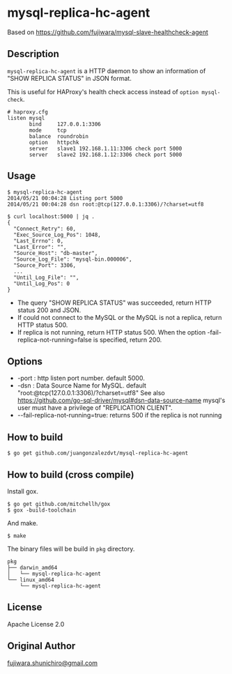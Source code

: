 mysql-replica-hc-agent
=============================

Based on https://github.com/fujiwara/mysql-slave-healthcheck-agent

Description
------------

`mysql-replica-hc-agent` is a HTTP daemon to show an information of "SHOW REPLICA STATUS" in JSON format.

This is useful for HAProxy's health check access instead of `option mysql-check`.

```
# haproxy.cfg
listen mysql
       bind     127.0.0.1:3306
       mode     tcp
       balance  roundrobin
       option   httpchk
       server   slave1 192.168.1.11:3306 check port 5000
       server   slave2 192.168.1.12:3306 check port 5000
```

Usage
------

```
$ mysql-replica-hc-agent
2014/05/21 00:04:28 Listing port 5000
2014/05/21 00:04:28 dsn root:@tcp(127.0.0.1:3306)/?charset=utf8
```

```
$ curl localhost:5000 | jq .
{
  "Connect_Retry": 60,
  "Exec_Source_Log_Pos": 1048,
  "Last_Errno": 0,
  "Last_Error": "",
  "Source_Host": "db-master",
  "Source_Log_File": "mysql-bin.000006",
  "Source_Port": 3306,
  ...
  "Until_Log_File": "",
  "Until_Log_Pos": 0
}
```

* The query "SHOW REPLICA STATUS" was succeeded, return HTTP status 200 and JSON.
* If could not connect to the MySQL or the MySQL is not a replica, return HTTP status 500.
* If replica is not running, return HTTP status 500. When the option -fail-replica-not-running=false is specified, return 200.

Options
-------

* -port : http listen port number. default 5000.
* -dsn : Data Source Name for MySQL. default "root:@tcp(127.0.0.1:3306)/?charset=utf8"
  See also https://github.com/go-sql-driver/mysql#dsn-data-source-name
  mysql's user must have a privilege of "REPLICATION CLIENT".
* --fail-replica-not-running=true: returns 500 if the replica is not running

How to build
------------

    $ go get github.com/juangonzalezdvt/mysql-replica-hc-agent

How to build (cross compile)
------------

Install gox.

    $ go get github.com/mitchellh/gox
    $ gox -build-toolchain

And make.

    $ make

The binary files will be build in `pkg` directory.

```
pkg
├── darwin_amd64
│   └── mysql-replica-hc-agent
└── linux_amd64
    └── mysql-replica-hc-agent
```

License
-------
Apache License 2.0

Original Author
-------
fujiwara.shunichiro@gmail.com
